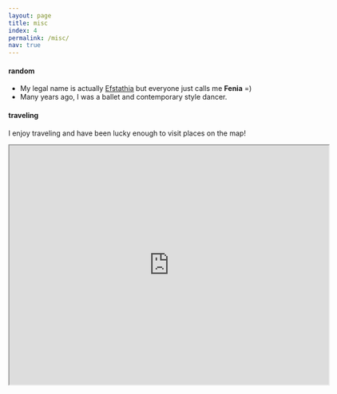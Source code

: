 ```yaml
---
layout: page  
title: misc  
index: 4 
permalink: /misc/  
nav: true  
---
```


#### random

- My legal name is actually [Efstathia](https://www.howtopronounce.com/efstathia) but everyone just calls me **Fenia** =)
- Many years ago, I was a ballet and contemporary style dancer.

#### traveling

I enjoy traveling and have been lucky enough to visit places on the map!

<iframe src="https://www.google.com/maps/d/embed?mid=1B1h7RIx-ELVK9Zq37OxsCpjyBog_1nMp&ehbc=2E312F" width="640" height="480"></iframe>